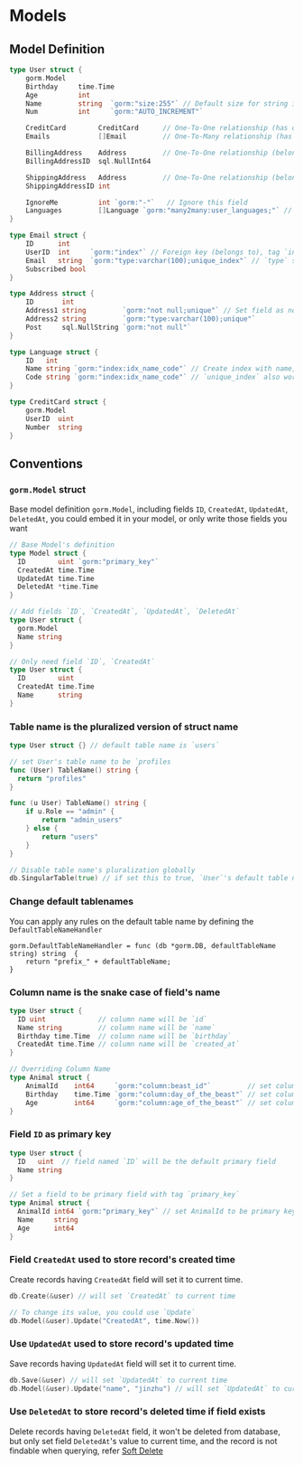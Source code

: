 # Models

<!-- toc -->

## Model Definition

```go
type User struct {
    gorm.Model
    Birthday     time.Time
    Age          int
    Name         string  `gorm:"size:255"` // Default size for string is 255, reset it with this tag
    Num          int     `gorm:"AUTO_INCREMENT"`

    CreditCard        CreditCard      // One-To-One relationship (has one - use CreditCard's UserID as foreign key)
    Emails            []Email         // One-To-Many relationship (has many - use Email's UserID as foreign key)

    BillingAddress    Address         // One-To-One relationship (belongs to - use BillingAddressID as foreign key)
    BillingAddressID  sql.NullInt64

    ShippingAddress   Address         // One-To-One relationship (belongs to - use ShippingAddressID as foreign key)
    ShippingAddressID int

    IgnoreMe          int `gorm:"-"`   // Ignore this field
    Languages         []Language `gorm:"many2many:user_languages;"` // Many-To-Many relationship, 'user_languages' is join table
}

type Email struct {
    ID      int
    UserID  int     `gorm:"index"` // Foreign key (belongs to), tag `index` will create index for this column
    Email   string  `gorm:"type:varchar(100);unique_index"` // `type` set sql type, `unique_index` will create unique index for this column
    Subscribed bool
}

type Address struct {
    ID       int
    Address1 string         `gorm:"not null;unique"` // Set field as not nullable and unique
    Address2 string         `gorm:"type:varchar(100);unique"`
    Post     sql.NullString `gorm:"not null"`
}

type Language struct {
    ID   int
    Name string `gorm:"index:idx_name_code"` // Create index with name, and will create combined index if find other fields defined same name
    Code string `gorm:"index:idx_name_code"` // `unique_index` also works
}

type CreditCard struct {
    gorm.Model
    UserID  uint
    Number  string
}
```

## Conventions

### `gorm.Model` struct

Base model definition `gorm.Model`, including fields `ID`, `CreatedAt`, `UpdatedAt`, `DeletedAt`, you could embed it in your model, or only write those fields you want

```go
// Base Model's definition
type Model struct {
  ID        uint `gorm:"primary_key"`
  CreatedAt time.Time
  UpdatedAt time.Time
  DeletedAt *time.Time
}

// Add fields `ID`, `CreatedAt`, `UpdatedAt`, `DeletedAt`
type User struct {
  gorm.Model
  Name string
}

// Only need field `ID`, `CreatedAt`
type User struct {
  ID        uint
  CreatedAt time.Time
  Name      string
}
```

### Table name is the pluralized version of struct name

```go
type User struct {} // default table name is `users`

// set User's table name to be `profiles
func (User) TableName() string {
  return "profiles"
}

func (u User) TableName() string {
	if u.Role == "admin" {
		return "admin_users"
	} else {
		return "users"
	}
}

// Disable table name's pluralization globally
db.SingularTable(true) // if set this to true, `User`'s default table name will be `user`, table name setted with `TableName` won't be affected
```

### Change default tablenames

You can apply any rules on the default table name by defining the `DefaultTableNameHandler`

```
gorm.DefaultTableNameHandler = func (db *gorm.DB, defaultTableName string) string  {
	return "prefix_" + defaultTableName;
}
```

### Column name is the snake case of field's name

```go
type User struct {
  ID uint             // column name will be `id`
  Name string         // column name will be `name`
  Birthday time.Time  // column name will be `birthday`
  CreatedAt time.Time // column name will be `created_at`
}

// Overriding Column Name
type Animal struct {
	AnimalId    int64     `gorm:"column:beast_id"`         // set column name to `beast_id`
	Birthday    time.Time `gorm:"column:day_of_the_beast"` // set column name to `day_of_the_beast`
	Age         int64     `gorm:"column:age_of_the_beast"` // set column name to `age_of_the_beast`
}
```

### Field `ID` as primary key

```go
type User struct {
  ID   uint  // field named `ID` will be the default primary field
  Name string
}

// Set a field to be primary field with tag `primary_key`
type Animal struct {
  AnimalId int64 `gorm:"primary_key"` // set AnimalId to be primary key
  Name     string
  Age      int64
}
```

### Field `CreatedAt` used to store record's created time

Create records having `CreatedAt` field will set it to current time.

```go
db.Create(&user) // will set `CreatedAt` to current time

// To change its value, you could use `Update`
db.Model(&user).Update("CreatedAt", time.Now())
```

### Use `UpdatedAt` used to store record's updated time

Save records having `UpdatedAt` field will set it to current time.

```go
db.Save(&user) // will set `UpdatedAt` to current time
db.Model(&user).Update("name", "jinzhu") // will set `UpdatedAt` to current time
```

### Use `DeletedAt` to store record's deleted time if field exists

Delete records having `DeletedAt` field, it won't be deleted from database, but only set field `DeletedAt`'s value to current time, and the record is not findable when querying, refer [Soft Delete](curd.html#soft-delete)
